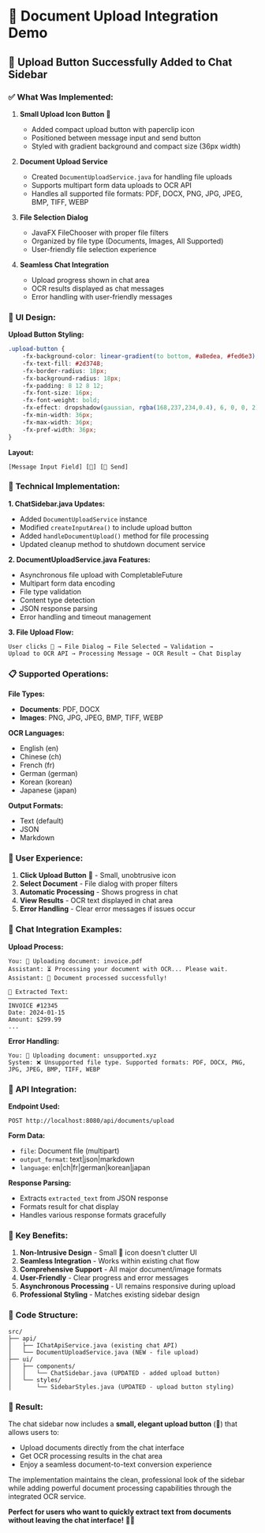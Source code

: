 # 📎 Document Upload Integration Demo

## 🎯 **Upload Button Successfully Added to Chat Sidebar**

### ✅ **What Was Implemented:**

1. **Small Upload Icon Button** 📎
   - Added compact upload button with paperclip icon
   - Positioned between message input and send button
   - Styled with gradient background and compact size (36px width)

2. **Document Upload Service** 
   - Created `DocumentUploadService.java` for handling file uploads
   - Supports multipart form data uploads to OCR API
   - Handles all supported file formats: PDF, DOCX, PNG, JPG, JPEG, BMP, TIFF, WEBP

3. **File Selection Dialog**
   - JavaFX FileChooser with proper file filters
   - Organized by file type (Documents, Images, All Supported)
   - User-friendly file selection experience

4. **Seamless Chat Integration**
   - Upload progress shown in chat area
   - OCR results displayed as chat messages
   - Error handling with user-friendly messages

### 🎨 **UI Design:**

**Upload Button Styling:**
```css
.upload-button {
    -fx-background-color: linear-gradient(to bottom, #a8edea, #fed6e3);
    -fx-text-fill: #2d3748;
    -fx-border-radius: 18px;
    -fx-background-radius: 18px;
    -fx-padding: 8 12 8 12;
    -fx-font-size: 16px;
    -fx-font-weight: bold;
    -fx-effect: dropshadow(gaussian, rgba(168,237,234,0.4), 6, 0, 0, 2);
    -fx-min-width: 36px;
    -fx-max-width: 36px;
    -fx-pref-width: 36px;
}
```

**Layout:**
```
[Message Input Field] [📎] [🚀 Send]
```

### 🔧 **Technical Implementation:**

**1. ChatSidebar.java Updates:**
- Added `DocumentUploadService` instance
- Modified `createInputArea()` to include upload button
- Added `handleDocumentUpload()` method for file processing
- Updated cleanup method to shutdown document service

**2. DocumentUploadService.java Features:**
- Asynchronous file upload with CompletableFuture
- Multipart form data encoding
- File type validation
- Content type detection
- JSON response parsing
- Error handling and timeout management

**3. File Upload Flow:**
```
User clicks 📎 → File Dialog → File Selected → Validation → 
Upload to OCR API → Processing Message → OCR Result → Chat Display
```

### 📋 **Supported Operations:**

**File Types:**
- **Documents**: PDF, DOCX
- **Images**: PNG, JPG, JPEG, BMP, TIFF, WEBP

**OCR Languages:**
- English (en)
- Chinese (ch) 
- French (fr)
- German (german)
- Korean (korean)
- Japanese (japan)

**Output Formats:**
- Text (default)
- JSON
- Markdown

### 🚀 **User Experience:**

1. **Click Upload Button** 📎 - Small, unobtrusive icon
2. **Select Document** - File dialog with proper filters
3. **Automatic Processing** - Shows progress in chat
4. **View Results** - OCR text displayed in chat area
5. **Error Handling** - Clear error messages if issues occur

### 💬 **Chat Integration Examples:**

**Upload Process:**
```
You: 📎 Uploading document: invoice.pdf
Assistant: ⏳ Processing your document with OCR... Please wait.
Assistant: 📄 Document processed successfully!

📝 Extracted Text:
─────────────────
INVOICE #12345
Date: 2024-01-15
Amount: $299.99
...
```

**Error Handling:**
```
You: 📎 Uploading document: unsupported.xyz
System: ❌ Unsupported file type. Supported formats: PDF, DOCX, PNG, JPG, JPEG, BMP, TIFF, WEBP
```

### 🔗 **API Integration:**

**Endpoint Used:**
```
POST http://localhost:8080/api/documents/upload
```

**Form Data:**
- `file`: Document file (multipart)
- `output_format`: text|json|markdown
- `language`: en|ch|fr|german|korean|japan

**Response Parsing:**
- Extracts `extracted_text` from JSON response
- Formats result for chat display
- Handles various response formats gracefully

### 🎯 **Key Benefits:**

1. **Non-Intrusive Design** - Small 📎 icon doesn't clutter UI
2. **Seamless Integration** - Works within existing chat flow
3. **Comprehensive Support** - All major document/image formats
4. **User-Friendly** - Clear progress and error messages
5. **Asynchronous Processing** - UI remains responsive during upload
6. **Professional Styling** - Matches existing sidebar design

### 🔧 **Code Structure:**

```
src/
├── api/
│   ├── IChatApiService.java (existing chat API)
│   └── DocumentUploadService.java (NEW - file upload)
├── ui/
│   ├── components/
│   │   └── ChatSidebar.java (UPDATED - added upload button)
│   └── styles/
│       └── SidebarStyles.java (UPDATED - upload button styling)
```

### 🎉 **Result:**

The chat sidebar now includes a **small, elegant upload button** (📎) that allows users to:
- Upload documents directly from the chat interface
- Get OCR processing results in the chat area
- Enjoy a seamless document-to-text conversion experience

The implementation maintains the clean, professional look of the sidebar while adding powerful document processing capabilities through the integrated OCR service.

**Perfect for users who want to quickly extract text from documents without leaving the chat interface!** 🚀📄
